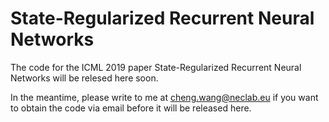 # State-Regularized Recurrent Neural Networks
The code for the ICML 2019 paper State-Regularized Recurrent Neural Networks will be relesed here soon.

In the meantime, please write to me at cheng.wang@neclab.eu if you want to obtain the code via email before it will be released here.
